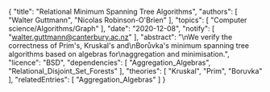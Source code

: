 {
    "title": "Relational Minimum Spanning Tree Algorithms",
    "authors": [
        "Walter Guttmann",
        "Nicolas Robinson-O'Brien"
    ],
    "topics": [
        "Computer science/Algorithms/Graph"
    ],
    "date": "2020-12-08",
    "notify": [
        "walter.guttmann@canterbury.ac.nz"
    ],
    "abstract": "\nWe verify the correctness of Prim's, Kruskal's and\nBorůvka's minimum spanning tree algorithms based on algebras for\naggregation and minimisation.",
    "licence": "BSD",
    "dependencies": [
        "Aggregation_Algebras",
        "Relational_Disjoint_Set_Forests"
    ],
    "theories": [
        "Kruskal",
        "Prim",
        "Boruvka"
    ],
    "relatedEntries": [
        "Aggregation_Algebras"
    ]
}